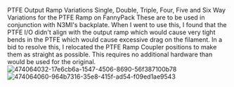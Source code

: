 PTFE Output Ramp Variations
Single, Double, Triple, Four, Five and Six Way Variations for the PTFE Ramp on FannyPack
These are to be used in conjunction with N3MI's backplate. When I went to use this, I found that the PTFE I/O didn't align with the output ramp
which would cause very tight bends in the PTFE which would cause excessive drag on the filament.  In a bid to resolve this, I relocated the PTFE
Ramp Coupler positions to make them as straight as possible.  This requires no additional hardware than would be used for the original.![474064032-17e6cb6a-1547-4506-8690-56f387100b78](https://github.com/user-attachments/assets/7192d2e9-84f4-4c53-9da4-f056910fa5b7)
![474064060-964b7316-35e8-415f-ad54-f09ed1ae9543](https://github.com/user-attachments/assets/dbbb14aa-b305-4c0f-b831-8067bfd6f06f)

